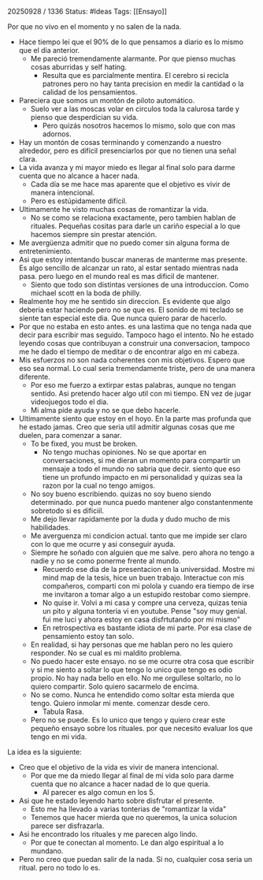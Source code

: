 20250928 / 1336
Status: #Ideas
Tags: [[Ensayo]]

Por que no vivo en el momento y no salen de la nada. 
- Hace tiempo leí que el 90% de lo que pensamos a diario es lo mismo que el dia anterior.
	- Me pareció tremendamente alarmante. Por que pienso muchas cosas aburridas y self hating. 
		- Resulta que es parcialmente mentira. El cerebro si recicla patrones pero no hay tanta precision en medir la cantidad o la calidad de los pensamientos. 
- Pareciera que somos un montón de piloto automático. 
	- Suelo ver a las moscas volar en circulos toda la calurosa tarde y pienso que desperdician su vida. 
		- Pero quizás nosotros hacemos lo mismo, solo que con mas adornos. 
- Hay un montón de cosas terminando y comenzando a nuestro alrededor, pero es difícil presenciarlos por que no tienen una señal clara. 
- La vida avanza y mi mayor miedo es llegar al final solo para darme cuenta que no alcance a hacer nada. 
	- Cada día se me hace mas aparente que el objetivo es vivir de manera intencional.
	- Pero es estúpidamente difícil. 
- Ultimamente he visto muchas cosas de romantizar la vida. 
	- No se como se relaciona exactamente, pero tambien hablan de rituales. Pequeñas cositas para darle un cariño especial a lo que hacemos siempre sin prestar atención. 
- Me avergüenza admitir que no puedo comer sin alguna forma de entretenimiento.
- Asi que estoy intentando buscar maneras de manterme mas presente. Es algo sencillo de alcanzar un rato, al estar sentado mientras nada pasa. pero luego en el mundo real es mas dificil de mantener. 
	- Siento que todo son distintas versiones de una introduccion. Como michael scott en la boda de philly.
- Realmente hoy me he sentido sin direccion. Es evidente que algo deberia estar haciendo pero no se que es. El sonido de mi teclado se siente tan especial este dia. Que nunca quiero parar de hacerlo. 
- Por que no estaba en esto antes. es una lastima que no tenga nada que decir para escribir mas seguido. Tampoco hago el intento. No he estado leyendo cosas que contribuyan a construir una conversacion, tampoco me he dado el tiempo de meditar o de encontrar algo en mi cabeza.
- Mis esfuerzos no son nada coherentes con mis objetivos. Espero que eso sea normal. Lo cual seria tremendamente triste, pero de una manera diferente. 
	- Por eso me fuerzo a extirpar estas palabras,  aunque no tengan sentido. Asi pretendo hacer algo util con mi tiempo. EN vez de jugar videojuegos todo el dia. 
	- Mi alma pide ayuda y no se que debo hacerle. 
- Ultimamente siento que estoy en el hoyo. En la parte mas profunda que he estado jamas. Creo que seria util admitir algunas cosas que me duelen, para comenzar a sanar. 
	- To be fixed, you must be broken. 
		- No tengo muchas opiniones. No se que aportar en conversaciones, si me dieran un momento para compartir un mensaje a todo el mundo no sabria que decir. siento que eso tiene un profundo impacto en mi personalidad y quizas sea la razon por la cual no tengo amigos. 
	- No soy bueno escribiendo. quizas no soy bueno siendo determinado. por que nunca puedo mantener algo constantenmente sobretodo si es dificiil.
	- Me dejo llevar rapidamente por la duda y dudo mucho de mis habilidades. 
	- Me averguenza mi condicion actual. tanto que me impide ser claro con lo que me ocurre y  asi conseguir ayuda. 
	- Siempre he soñado con alguien que me salve. pero ahora no tengo a nadie y no se como ponerme frente al mundo.
		- Recuerdo ese dia de la presentacion en la universidad. Mostre mi mind map de la tesis, hice un buen trabajo. Interactue con mis compañeros, comparti con mi polola y cuando era tiempo de irse me invitaron a tomar algo a un estupido restobar como siempre. 
		- No quise ir. Volvi a mi casa y compre una cerveza, quizas tenia un pito y alguna tonteria vi en youtube. Pense "soy muy genial. fui me luci y ahora estoy en casa disfrtutando por mi mismo"
		- En retrospectiva es bastante idiota de mi parte. Por esa clase de pensamiento estoy tan solo. 
	- En realidad, si hay personas que me hablan pero no les quiero responder. No se cual es mi maldito problema. 
	- No puedo hacer este ensayo. no se me ocurre otra cosa que escribir y si me siento a soltar lo que tengo lo unico que tengo es odio propio. No hay nada bello en ello. No me orgullese soltarlo, no lo quiero compartir. Solo quiero sacarmelo de encima. 
	- No se como. Nunca he entendido como soltar esta mierda que tengo. Quiero inmolar mi mente. comenzar desde cero. 
		- Tabula Rasa. 
	- Pero no se puede. Es lo unico que tengo y quiero crear este pequeño ensayo sobre los rituales. por que necesito evaluar los que tengo en mi vida. 


La idea es la siguiente: 
- Creo que el objetivo de la vida es vivir de manera intencional. 
	- Por que me da miedo llegar al final de mi vida solo para darme cuenta que no alcance a hacer nadad de lo que queria. 
		- Al parecer es algo comun en los 5.
- Asi que he estado leyendo harto sobre disfrutar el presente. 
	- Esto me ha llevado a varias tonterias de "romantizar la vida"
	- Tenemos que hacer mierda que no queremos, la unica solucion parece ser disfrazarla.
- Asi he encontrado los rituales y me parecen algo lindo. 
	- Por que te conectan al momento. Le dan algo espiritual a lo mundano. 
- Pero no creo que puedan salir de la nada. Si no, cualquier cosa seria un ritual. pero no todo lo es. 